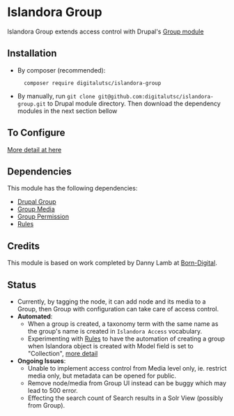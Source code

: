 # Islandora Group

Islandora Group extends access control with Drupal's [Group module](https://www.drupal.org/project/group)

## Installation

- By composer (recommended):
  ````
    composer require digitalutsc/islandora-group
  ````

- By manually, run `git clone git@github.com:digitalutsc/islandora-group.git` to Drupal module directory. Then download the dependency modules in the next section bellow

## To Configure

[More detail at here](https://docs.google.com/document/d/1fy2KyjlURBpseLbwqspD3Yv5iFPpv1HQF_qKClV7zso/edit?usp=sharing)

## Dependencies
This module has the following dependencies:
- [Drupal Group](https://www.drupal.org/project/group)
- [Group Media](https://www.drupal.org/project/groupmedia)
- [Group Permission](https://www.drupal.org/project/group_permissions)
- [Rules](https://www.drupal.org/project/rules)

## Credits
This module is based on work completed by Danny Lamb at [Born-Digital](https://www.born-digital.com/).

## Status

- Currently, by tagging the node, it can add node and its media to a Group, then Group with configuration can take care of access control. 
- **Automated**: 
  - When a group is created, a taxonomy term with the same name as the group's name is created in `Islandora Access` vocabulary. 
  - Experimenting with [Rules](https://www.drupal.org/project/rules) to have the automation of creating a group when Islandora object is created with Model field is set to "Collection", [more detail](https://docs.google.com/document/d/1Amof3KKEqe8EIjUiPQVVRQ8mqnhQQs1wTi_GnDhjYH8/edit?usp=sharing)
- **Ongoing Issues**: 
  - Unable to implement access control from Media level only, ie. restrict media only, but metadata can be opened for public. 
  - Remove node/media from Group UI instead can be buggy which may lead to 500 error.  
  - Effecting the search count of Search results in a Solr View (possibly from Group). 
